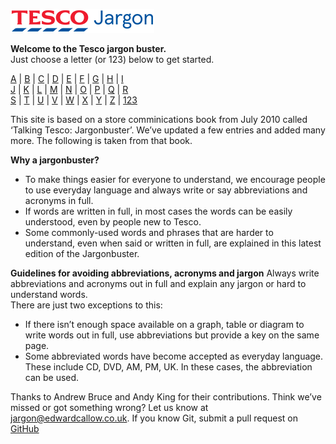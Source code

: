 ![Tesco jargon](assets/images/logo-jargon50.png)

**Welcome to the Tesco jargon buster.**  
Just choose a letter (or 123) below to get started.  

[A](a.md) | [B](b.md) | [C](c.md) | [D](d.md) | [E](e.md) | [F](f.md) | [G](g.md) | [H](h.md) | [I](i.md)  
[J](j.md) | [K](k.md) | [L](l.md) | [M](m.md) | [N](n.md) | [O](o.md) | [P](p.md) | [Q](q.md) | [R](r.md)  
[S](s.md) | [T](t.md) | [U](u.md) | [V](v.md) | [W](w.md) | [X](x.md) | [Y](y.md) | [Z](z.md) | [123](123.md)

This site is based on a store comminications book from July 2010 called ‘Talking Tesco: Jargonbuster’. We’ve updated a few entries and added many more. The following is taken from that book.

**Why a jargonbuster?**
- To make things easier for everyone to understand, we encourage people to use everyday language and always write or say abbreviations and acronyms in full.
- If words are written in full, in most cases the words can be easily understood, even by people new to Tesco.
- Some commonly-used words and phrases that are harder to understand, even when said or written in full, are explained in this latest edition of the Jargonbuster.

**Guidelines for avoiding abbreviations, acronyms and jargon**
Always write abbreviations and acronyms out in full and explain any jargon or hard to understand words.  
There are just two exceptions to this:
- If there isn’t enough space available on a graph, table or diagram to
write words out in full, use abbreviations but provide a key on the
same page.
- Some abbreviated words have become accepted as everyday
language. These include CD, DVD, AM, PM, UK. In these cases, the abbreviation can be used.


Thanks to Andrew Bruce and Andy King for their contributions.
Think we’ve missed or got something wrong? Let us know at [jargon@edwardcallow.co.uk](mailto:jargon@edwardcallow.co.uk). If you know Git, submit a pull request on [GitHub](https://github.com/edwardcallow/tesco-jargon)

<!-- ## Still to be defined
We’re still searching for a simple definition for these terms…

#### CBL
`Definition unavailable.`
-->
